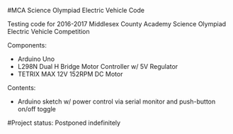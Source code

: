 #MCA Science Olympiad Electric Vehicle Code

Testing code for 2016-2017 Middlesex County Academy Science Olympiad Electric Vehicle Competition

Components:
* Arduino Uno
* L298N Dual H Bridge Motor Controller w/ 5V Regulator
* TETRIX MAX 12V 152RPM DC Motor

Contents:
* Arduino sketch w/ power control via serial monitor and push-button on/off toggle

#Project status: Postponed indefinitely

